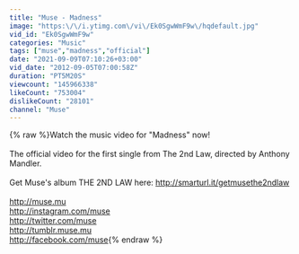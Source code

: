 ```yaml
---
title: "Muse - Madness"
image: "https:\/\/i.ytimg.com\/vi\/Ek0SgwWmF9w\/hqdefault.jpg"
vid_id: "Ek0SgwWmF9w"
categories: "Music"
tags: ["muse","madness","official"]
date: "2021-09-09T07:10:26+03:00"
vid_date: "2012-09-05T07:00:58Z"
duration: "PT5M20S"
viewcount: "145966338"
likeCount: "753004"
dislikeCount: "28101"
channel: "Muse"
---
```

{% raw %}Watch the music video for &quot;Madness&quot; now!<br /><br />The official video for the first single from The 2nd Law, directed by Anthony Mandler.<br /><br />Get Muse's album THE 2ND LAW here: <a rel="nofollow" target="blank" href="http://smarturl.it/getmusethe2ndlaw">http://smarturl.it/getmusethe2ndlaw</a> <br /><br /><a rel="nofollow" target="blank" href="http://muse.mu">http://muse.mu</a><br /><a rel="nofollow" target="blank" href="http://instagram.com/muse">http://instagram.com/muse</a> <br /><a rel="nofollow" target="blank" href="http://twitter.com/muse">http://twitter.com/muse</a> <br /><a rel="nofollow" target="blank" href="http://tumblr.muse.mu">http://tumblr.muse.mu</a> <br /><a rel="nofollow" target="blank" href="http://facebook.com/muse">http://facebook.com/muse</a>{% endraw %}
